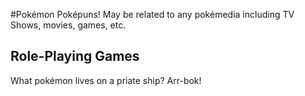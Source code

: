 #Pokémon
Poképuns! May be related to any pokémedia including TV Shows, movies, games, etc.

## Role-Playing Games
What pokémon lives on a priate ship? Arr-bok!
